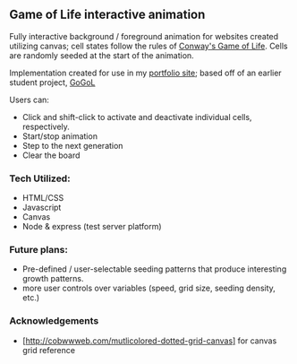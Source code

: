 ## Game of Life interactive animation

Fully interactive background / foreground animation for websites created utilizing canvas; cell states follow the rules of [Conway's Game of Life](https://en.wikipedia.org/wiki/Conway's_Game_of_Life). Cells are randomly seeded at the start of the animation. 

Implementation created for use in my [portfolio site](http://www.nicktaft.com); based off of an earlier student project, [GoGoL](https://github.com/ntaft/GameOfLife)

Users can:
- Click and shift-click to activate and deactivate individual cells, respectively.
- Start/stop animation
- Step to the next generation
- Clear the board

### Tech Utilized:
- HTML/CSS
- Javascript
- Canvas
- Node & express (test server platform)

### Future plans: 
- Pre-defined / user-selectable seeding patterns that produce interesting growth patterns.
- more user controls over variables (speed, grid size, seeding density, etc.)

### Acknowledgements
- [http://cobwwweb.com/mutlicolored-dotted-grid-canvas] for canvas grid reference



